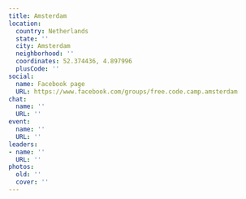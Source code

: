```yaml
---
title: Amsterdam
location:
  country: Netherlands
  state: ''
  city: Amsterdam
  neighborhood: ''
  coordinates: 52.374436, 4.897996
  plusCode: ''
social:
  name: Facebook page
  URL: https://www.facebook.com/groups/free.code.camp.amsterdam
chat:
  name: ''
  URL: ''
event:
  name: ''
  URL: ''
leaders:
- name: ''
  URL: ''
photos:
  old: ''
  cover: ''
---
```

